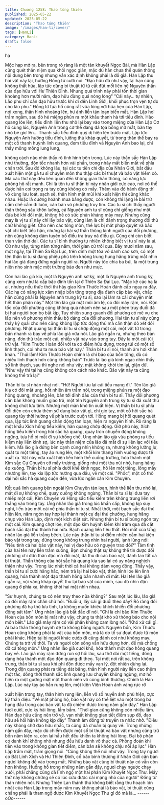 ```yaml
---
title: Chương 1258: Thao túng thiên
published: 2025-05-22
updated: 2025-05-22
description: 'Thao túng thiên'
image: '/images/han-li/cover/'
tags: [HanLi]
category: HanLi
draft: false
---
```


hạ

Mộc hạp mở ra, bên trong rõ ràng là một tàn khuyết Ngọc Bài, mà
Hàn Lập cũng quét thần niệm qua khối ngọc giản, mặc dù hắn
chưa thể quán thông nội dung bên trong nhưng vẫn xác định
không phải là đồ giả.
Hàn Lập thu hai vật này lại, hướng Đồng tử cười nói:
"Đạo hữu đã như vậy, tại hạn cũng không thất hứa, lập tức dùng
bí thuật từ từ cắt đứt mối liên hệ Nguyên thần của đạo hữu với Hư
Thiên Đỉnh. Nhưng quá trình này phải tốn thời gian khoảng hơn
mười năm, đạo hữu đừng quá nóng lòng"
"Cái này… tự nhiên, Lão phu chỉ cần đạo hữu trước khi đi đến
Linh Giới, khôi phục trọn vẹn tự do cho lão phu."
Đồng tử tựa hồ cũng rất vừa lòng với hứa hẹn của Hàn Lập, nói
xong, thân hình nhoáng lên, hư ảnh liền tán loạn biến mất.
Hàn Lập hơi trầm ngâm, sau đó hé miệng phún ra một khẩu thanh
hà tới tiểu đỉnh.
Hào quang lóe lên, tiểu đỉnh liền thu nhỏ lại bay vào trong miệng
của Hàn Lập
Cơ hồ cùng lúc, Nguyên Anh trong cơ thể đang đả tọa bỗng mở
mắt, bàn tay nhỏ bé giơ lên… Thanh sắc tiểu đỉnh quỷ dị hiện lên
trước mặt.
Lập tức Nguyên Anh hướng tiểu đỉnh, lưỡng thủ kháp quyết, từ
trong thân thể bay ra một cỗ thanh huỳnh linh quang, đem tiểu
đỉnh và Nguyên Anh bao lại, chỉ thấy mông mông lung lung,

không cách nào nhìn thấy rõ tình hình bên trong.
Lúc này thần sắc Hàn Lập như thường, độn tốc nhanh hơn vài
phần, trong nháy mắt biến mất về phía chân trời.
Sau đó không lâu, tại các tu tiên chi địa của Nhân Giới, bắt đầu
xuất hiện một gã tu sĩ chuyên môn thu thập các bí thuật và bảo
vật hiếm có. Mà các thứ này đều liên quan đến không gian thần
thông, có năng lực phòng hộ rất mạnh.
Chỉ là tên tu sĩ thần bí này nhãn giới cực cao, nơi có thể được
hắn coi trọng ra tay cũng không có mấy. Thêm vào đó hành động
thì vô cùng lưu loát, sạch sẽ, thân hình mặt mũi khi xuất hiện thì
cũng khác nhau. Hoặc là cường hoành mua bằng được, còn
không thì lặng lẽ bài trừ cấm chế cầm đi luôn, căn bản vô phương
truy tìm.
Các tu sĩ chỉ thấy người thân thông sâu khôn lường, cả Nguyên
anh tu sĩ cũng chỉ giống như một đứa bé khi đối mặt, không hề có
sức phản kháng mảy may. Nhưng cũng may là vị tu sĩ này chỉ lấy
bảo vật, cùng lắm là chỉ đánh trọng thương đối thủ chứ không
giết.
Cho nên các tông môn, thế lực bị mất pháp quyết và bảo vật chỉ
biết tiếc hận, nhưng lại hãi sợ thần thông kinh người của đối
phương, nên cũng không dám tuyên bố điều tra truy nã điều gì.
Cũng chỉ còn biết than vắn thở dài.
Các tu sĩ bình thường tự nhiên không biết vị tu sĩ này là ai.
Cứ như vậy, từng năm từng năm, thời gian cứ trôi qua.
Bảy mươi năm sau, một ngày, tại Thiên Sa Đại Lục, trên đỉnh một
tòa vô danh cao sơn, có một tên thần bí tu sĩ đang phiêu phù trên
không trung hung hăng trừng mắt nhìn hai lão giả đang đứng
ngẩn người ra.
Người này tóc chia ba búi, là một trung niên nho sinh mặc một
trường bào đen như mực.

Còn hai lão giả kia, một là Nguyên anh sơ kỳ, một là Nguyên anh
trung kỳ, cũng xem như là cấp bậc đỉnh tồn tại ở Thiên Sa Đại
Lục.
"Mặc kệ các hạ là ai, nhưng nếu thức thời thì hãy giao Kim Thước
Hoàn đánh cắp ngay ra đây. Các hạ có năng lực xâm nhập bổn
tông trọng địa đánh cắp bảo vật, chắc hẳn cũng phải là Nguyên
anh trung kỳ tu sĩ, sao lại làm ra cái chuyện mất hết thân phận
này."
Một tên lão giả mặt mũi âm lệ, có đôi mày rậm, nói.
Độn tốc của đối phương cũng không quá nhanh nên sau một
phen truy đuổi đã bị hai người bọn bọ bắt kịp. Tuy nhiên xung
quanh đối phương có mê vụ che lấp nên vô phương nhìn thấu bộ
dáng của đối phương. Hai tên tu sĩ này cũng thấy kỳ quái cho nên
cũng không lập tức động thủ mà cẩn thận dò xét đối phương.
Nhật quang tại thần bí tu sĩ chớp động một cái, một vật từ trong
bắn nhanh ra bay về phía lão giả vừa nói.
Lão giả ngẩn ra, nhưng theo bản năng, đơn thủ trảo một cái,
nhiếp vật này vào trong tay.
Đây là một cái túi trữ vật.
"Kim Thước Hoàn đối với ta có điểm hữu dụng, trong túi có một số
linh thạch, coi như ta mua bảo vật này."
Thần bí tu sĩ nói, thanh âm hơi khàn khàn.
"Thúi lắm! Kim Thước Hoàn chính là chi bảo của bổn tông, dù có
nhiều linh thạch hơn cũng không bán"
Trước là lão giả kinh ngạc nhìn thấy số linh thạch, sau thì nghe
nói như vậy, mặt không khỏi tím lại, giận dữ.
"Như vậy thì tại hạ cũng không còn cách nào khác. Bảo vật này ta
cũng không thể trả lại"

Thần bí tu sĩ nhàn nhạt nói.
"Hừ! Ngươi lưu lại cái tiểu mạng đi."
Tên lão giả kia có đôi mắt ưng, hốt nhiên âm trầm nói, trong
miệng phún ra một đạo hồng quang, nhoáng lên, bắn tới đỉnh đầu
của thần bí tu sĩ.
Thấy đối phương căn bản không muốn giao trả, một tên Nguyên
anh trung kỳ tu sĩ đã xuất thủ không chút lưu tình.
Nhưng một màn khó tin xuất hiện.
Vị thần bí tu sĩ phía đối diện còn chưa thèm sử dụng bảo vật gì,
chỉ giơ tay, một cỗ hôi sắc hà quang tùy thời hướng về phía trước
cuộn tới.
Hồng mang bị hôi quang quét qua, lập tức linh quang chấn động
tán loạn, hiện ra nguyên hình.
Rõ ràng là một khẩu Xích hồng tiểu kiếm, hàn quang chớp động.
Giờ phú này, Xích hồng tiểu kiếm trong hôi sắc hà quang, quay
tròn chuyển động không ngừng, tựa hồ bị mất đi sự khống chế.
Ưng nhãn lão giả vừa phóng ra tiểu kiếm này liền kinh sợ, lúc này
thần niệm của lão đã mất đi sự liên lạc với tiểu kiếm. Mà lão giả
đứng bên cạnh cùng nhìn không ra, nhưng không lưỡng lự, quát
to một tiếng, tay áo rung lên, một khối kim thang hình vuông được
tế xuất ra.
Vật này vừa xuất hiện liền hình thể cuồng trướng, hóa thành một
Kim sắc Cự Chuyên cỡ mấy trượng, giống như một tòa núi nhỏ,
hung hăng ép xuống.
Thần bí tu sĩ phía dưới khẽ kinh ngạc, hô lên một tiếng, lông mày
nhướng lên, tay kia lập tức hướng qua đầu, vẽ một cái.
"Phốc", một cỗ thô đại hôi sắc hà quang cuộn đến, vừa lúc ngăn
cản Kim Chuyên.

Kết quả linh quang bên ngoài Kim Chuyên tán loạn, hình thể liển
thu nhỏ lại, mất đi sự khống chế, quay cuồng không ngừng.
Thần bí tu sĩ lại đưa tay nhiếp một cái, Kim Chuyên và Hồng sắc
tiểu kiếm trên không trung liền rơi thẳng vào trong tay.
Ưng nhãn lão giả trong lúc khẩn cấp, không kịp suy nghĩ, liền trảo
một cái về phía thần bí tu sĩ.
Nhất thời, một bạch sắc đại thủ hiện lên, năm ngón tay hợp lại
thành một cự đại thủ chưởng, hung hăng chụp vào Hàn Lập, định
một kích diệt sát.
Nhưng thần bí tu sĩ búng ngón tay một cái.
Kim quang chợt lóe, một đạo kim huỳnh kiếm khí trảm qua đã cắt
bạch sắc đại thủ thành hai nửa. Bạch quang liền tiêu thất.
Đôi mắt của Ưng nhãn lão giả liền trắng bệch.
Lúc này thần bí tu sĩ điềm nhiên cầm hai kiện bảo vật trong tay,
đứng trong không trung nhìn hai người, lạnh lùng nói:
"Nếu tính cả hai bảo vật này, hai vị đạo hữu có nguyện trao đổi?"
Tâm tình của hai tên này liền trầm xuống, Bọn chúng thật sự
không thể tin được đối phương chỉ đơn thân độc mã đối mặt, đã
thu đi các bảo vật, đánh tan tất cả bí thuật. Thần thông của hôi
sắc hà quang kia sao lại có uy năng nghịch thiên như vậy.
Trong lúc nhất thời cả hai không dám vọng động.
Thấy vậy, thần bí tu sĩ cười hăng hắc, ném trả lại hai bảo vật, thân
hình lóe lên linh quang, hóa thành một đạo thanh hồng bắn nhanh
đi mất.
Hai tên lão giả ngẩn ra, vội vàng kháp quyết thu lại bảo vật của
mình, sau đó nhìn độn quang ở phía xa, không khỏi hai mặt nhìn
nhau.

"Sư huynh, chúng ta có nên truy theo nữa không?"
Sau một lúc lâu, lão giả có đôi mày rậm chần chừ hỏi.
"Đuổi ư, lấy cái gì đuổi theo đây? Rõ ràng đối phương đã hạ thủ
lưu tình, ta không muốn khiêu khích khiến đối phương động sát
tâm"
Ưng nhãn lão giả bất đắc dĩ nói.
"Chỉ là chí bảo Kim Thước Hoàn của bổn môn bị mất như vậy,
chúng ta thật khó xử thông báo cho nội môn biết."
Lão giả mày rậm có vài phần không cam lòng nói.
"Khó xử cái gì. Ai bảo thần thông huynh đệ ta không bằng người.
Nguyên bổn, Kim Thước Hoàn cũng không phải là vật của bổn
môn, mà là do tổ sư đọat được từ môn phái khác. Hiện tại bị
người khác cướp đi cũng đành coi như không may. Chúng ta trở
về thôi. Ta và ngươi còn sống vẫn hữu dụng hơn, để mà chống đỡ
cả tông môn."
Ưng nhãn lão giả cười khổ, hóa thành một đạo hồng quang bay
về.
Lão giả mày rậm đứng run sợ hồi lâu, sau thở dài một tiếng, đồng
dạng hóa thành một đạo độn quang đi theo.
Tại một nơi rất xa, trên không trung, thần bí tu sĩ sau khi phi độn
được mấy vạn lý, đột nhiên dừng lại.
Trong độn quang phát ra tiếng dát băng, thân hình người này liền
cao thêm một tấc, đồng thời thanh sắc linh quang lưu chuyển
không ngừng, mơ hồ hiện ra một gương mặt một thanh niên vô
cùng bình thường.
Chính là Hàn Lập.
Lúc này tay áo hắn rung lên, một kiện Viên Hoàn ánh vàng rực rỡ

xuất hiện trong tay, thân hình rung lên, liền vô số huyễn ảnh phù
hiện, cực kỳ thần diệu.
"Về mặt phòng hộ, bảo vật này có thể liệt vào một trong ba hạng
đầu trong các bảo vật ta đã chiếm được trong năm gần đây."
Hàn Lập tươi cười, cực kỳ hài lòng, lẩm bẩm.
"Thời gian cũng không còn nhiều lắm. Hàn đạo hữu cũng nên trở
về. vạn nhất không gian tiết điểm sụp đổ, đạo hữu sẽ hối hận
không kịp đấy"
Thanh âm đồng tử truyền ra nhắc nhở.
"Điêu này không chờ đạo hữu nhắc, ta cũng đã chuẩn bị quay về.
Trong những năm gần đây, mặc dù chiếm được một số bí thuật và
bảo vật nhưng cũng trừ bốn năm kiện ra, còn lại hầu hết đều
khiến ta không hài lòng. Đại bộ phận có danh khí không nhỏ
nhưng đều hữu danh vô thực cả. Phỏng đoán khi tiến vào trong
không gian tiết điểm, căn bản sẽ không chịu nổi áp lực" Hàn Lập
trầm mặt, trầm giọng nói.
"Cũng không thể nói như vậy. Trong tay ngươi có Bát Linh Xích và
Hư Thiên Đỉnh, cổ bảo bình thường ở Nhân Giới căn bản ngươi
không để vào trong mắt. Những bảo vật cùng bí thuật này có vẫn
còn hơn không. Huống hồ trong những năm gần đây, ngươi chạy
ngược chạy xuôi, phải chăng cũng đã lĩnh ngộ một hai phần Kim
Khuyết Ngọc Thư. Mấy thứ này không chừng sẽ có lúc cứu được
cái mạng nhỏ của ngươi"
Đồng tử thản nhiên nói.
Nhưng Thiên Lan thánh thú không biết rằng thu hoạch lớn nhất
của Hàn Lập trong mấy năm nay không phải là bảo vật, bí thuật
cũng chẳng phải là tham ngộ được Kim Khuyết Ngọc Thư gì đó
mà là…
------oOo------
